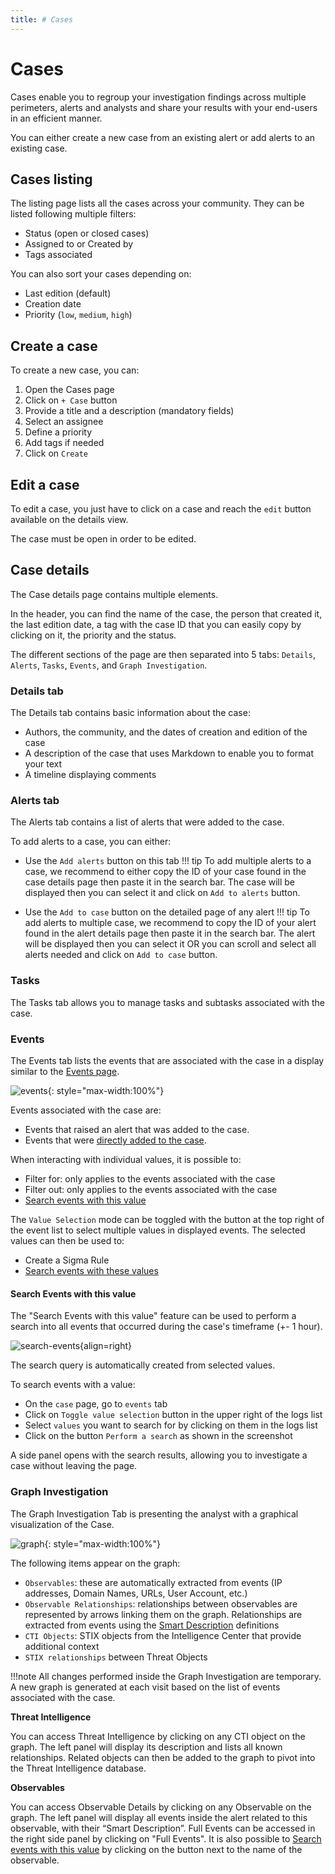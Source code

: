 ```yaml
---
title: # Cases
---
```


# Cases

Cases enable you to regroup your investigation findings across multiple perimeters, alerts and analysts and share your results with your end-users in an efficient manner.

You can either create a new case from an existing alert or add alerts to an existing case.

## Cases listing
The listing page lists all the cases across your community.
They can be listed following multiple filters:

- Status (open or closed cases)
- Assigned to or Created by
- Tags associated

You can also sort your cases depending on:

- Last edition (default)
- Creation date
- Priority (`low`, `medium`, `high`)

## Create a case
To create a new case, you can:

1. Open the Cases page
2. Click on `+ Case` button
3. Provide a title and a description (mandatory fields)
4. Select an assignee
5. Define a priority
6. Add tags if needed
7. Click on `Create`

## Edit a case

To edit a case, you just have to click on a case and reach the `edit` button available on the details view.

The case must be open in order to be edited.

## Case details

The Case details page contains multiple elements.

In the header, you can find the name of the case, the person that created it, the last edition date, a tag with the case ID that you can easily copy by clicking on it, the priority and the status.

The different sections of the page are then separated into 5 tabs: `Details`, `Alerts`, `Tasks`, `Events`, and `Graph Investigation`.

### Details tab

The Details tab contains basic information about the case:

- Authors, the community, and the dates of creation and edition of the case
- A description of the case that uses Markdown to enable you to format your text
- A timeline displaying comments

### Alerts tab

The Alerts tab contains a list of alerts that were added to the case.

To add alerts to a case, you can either:

- Use the `Add alerts` button on this tab
!!! tip
    To add multiple alerts to a case, we recommend to either copy the ID of your case found in the case details page then paste it in the search bar. The case will be displayed then you can select it and click on `Add to alerts` button.

- Use the `Add to case` button on the detailed page of any alert
!!! tip
    To add alerts to multiple case, we recommend to copy the ID of your alert found in the alert details page then paste it in the search bar. The alert will be displayed then you can select it OR you can scroll and select all alerts needed and click on `Add to case` button.

### Tasks

The Tasks tab allows you to manage tasks and subtasks associated with the case.

### Events

The Events tab lists the events that are associated with the case in a display similar to the [Events page](events.md).

![events](/assets/operation_center/events-in-case.png){: style="max-width:100%"}

Events associated with the case are:

- Events that raised an alert that was added to the case.
- Events that were [directly added to the case](../events/#adding-events-to-cases).

When interacting with individual values, it is possible to:

- Filter for: only applies to the events associated with the case
- Filter out: only applies to the events associated with the case
- [Search events with this value](#search-events-with-this-value)

The `Value Selection` mode can be toggled with the button at the top right of the event list to select multiple values in displayed events. The selected values can then be used to:

- Create a Sigma Rule
- [Search events with these values](#search-events-with-this-value)

#### Search Events with this value

The "Search Events with this value" feature can be used to perform a search into all events that occurred during the case's timeframe (+- 1 hour).

![search-events](/assets/operation_center/alerts/search-events.png){align=right}

The search query is automatically created from selected values. 

To search events with a value: 

- On the `case` page, go to `events` tab 
- Click on `Toggle value selection` button in the upper right of the logs list
- Select `values` you want to search for by clicking on them in the logs list
- Click on the button `Perform a search` as shown in the screenshot

A side panel opens with the search results, allowing you to investigate a case without leaving the page.

### Graph Investigation

The Graph Investigation Tab is presenting the analyst with a graphical visualization of the Case.

![graph](/assets/operation_center/graph-in-case.png){: style="max-width:100%"}

The following items appear on the graph:

- `Observables`: these are automatically extracted from events (IP addresses, Domain Names, URLs, User Account, etc.)
- `Observable Relationships`: relationships between observables are represented by arrows linking them on the graph. Relationships are extracted from events using the [Smart Description](../../collect/intakes/#smart-descriptions) definitions
- `CTI Objects`: STIX objects from the Intelligence Center that provide additional context
- `STIX relationships` between Threat Objects

!!!note
    All changes performed inside the Graph Investigation are temporary. A new graph is generated at each visit based on the list of events associated with the case.

**Threat Intelligence**

You can access Threat Intelligence by clicking on any CTI object on the graph. The left panel will display its description and lists all known relationships. Related objects can then be added to the graph to pivot into the Threat Intelligence database.

**Observables**

You can access Observable Details by clicking on any Observable on the graph. The left panel will display all events inside the alert related to this observable, with their “Smart Description”. Full Events can be accessed in the right side panel by clicking on "Full Events". It is also possible to [Search events with this value](#search-events-with-this-value) by clicking on the button next to the name of the observable.

